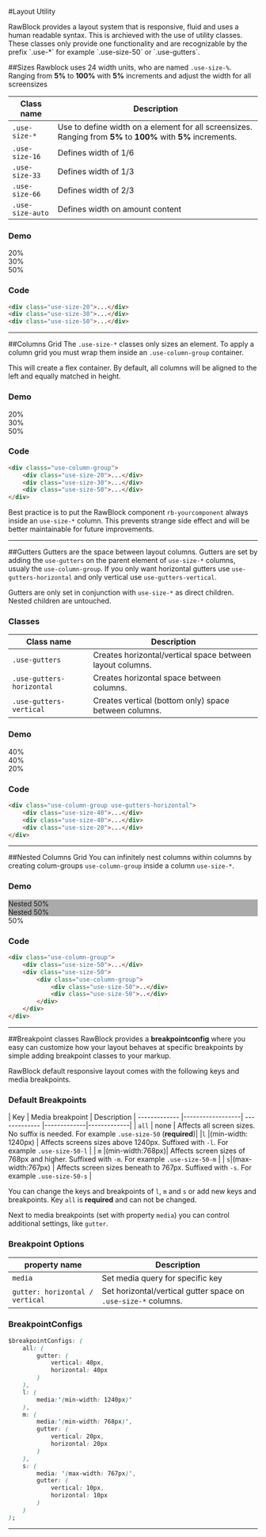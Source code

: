 #Layout Utility
<p class="docs-intro">
    RawBlock provides a layout system that is responsive, fluid and uses a human readable syntax.
    This is archieved with the use of utility classes. These classes only provide one functionality and are recognizable by the prefix `.use-*` for example `.use-size-50` or `.use-gutters`.
</p>

##Sizes
Rawblock uses 24 width units, who are named `.use-size-%`. Ranging from **5%** to **100%** with **5%** increments and adjust the width for
all screensizes

| Class name | Description
| ------------- |-------------|
| `.use-size-*`  | Use to define width on a element for all screensizes. Ranging from **5%** to **100%** with **5%** increments. |
|`.use-size-16`| Defines width of 1/6 |
| `.use-size-33` | Defines width of 1/3 |
| `.use-size-66` | Defines width of 2/3 |
| `.use-size-auto` | Defines width on amount content |                 

<h3 class="docs-example-title">Demo</h3>

<div class="docs-example">
    <div>
        <div class="use-size-20">
            <div class="docs-item">20%</div>
        </div>
        <div class="use-size-30">
            <div class="docs-item">30%</div>
        </div>
        <div class="use-size-50">
            <div class="docs-item">50%</div>
        </div>
    </div>
</div>
                   
<h3 class="docs-example-title">Code</h3>

```html
<div class="use-size-20">...</div>
<div class="use-size-30">...</div>
<div class="use-size-50">...</div>
```
                    
<hr>

##Columns Grid
The `.use-size-*` classes only sizes an element. To apply a column grid you must wrap them inside an `.use-column-group` container.

This will create a flex container. By default, all columns will be aligned to the left and equally matched in height.

<h3 class="docs-example-title">Demo</h3>

<div class="docs-example">
    <div class="use-column-group">
        <div class="use-size-20">
            <div class="docs-item">20%</div>
        </div>
        <div class="use-size-30">
            <div class="docs-item">30%</div>
        </div>
        <div class="use-size-50">
            <div class="docs-item">50%</div>
        </div>
    </div>
</div>
                   
<h3 class="docs-example-title">Code</h3>

```html
<div classs="use-column-group">
    <div class="use-size-20">...</div>
    <div class="use-size-30">...</div>
    <div class="use-size-50">...</div>
</div>    
```

Best practice is to put the RawBlock component `rb-yourcomponent` always inside an `use-size-*` column. This prevents strange side effect and will be better maintainable for future improvements. 

<hr>

##Gutters
Gutters are the space between layout columns. Gutters are set by adding the `use-gutters`
on the parent element of `use-size-*` columns, usualy the `use-column-group`. If you only
want horizontal gutters use `use-gutters-horizontal` and only vertical use `use-gutters-vertical`.

Gutters are only set in conjunction with `use-size-*` as direct children. Nested children are untouched.
              
<h3 class="docs-example-title">Classes</h3>

| Class name | Description
| ------------- |-------------|
| `.use-gutters`  | Creates horizontal/vertical space between layout columns. |
|`.use-gutters-horizontal`| Creates horizontal space between columns.  |
| `.use-gutters-vertical` | Creates vertical (bottom only) space between columns. |

                 
<h3 class="docs-example-title">Demo</h3>

<div class="docs-example">
    <div class="use-column-group use-gutters-horizontal">
        <div class="use-size-40">
            <div class="docs-item">40%</div>
        </div>
        <div class="use-size-40">
            <div class="docs-item">40%</div>
        </div>
        <div class="use-size-20">
            <div class="docs-item">20%</div>
        </div>
    </div>
</div>

                   
<h3 class="docs-example-title">Code</h3>

```html
<div class="use-column-group use-gutters-horizontal">
    <div class="use-size-40">...</div>
    <div class="use-size-40">...</div>
    <div class="use-size-20">...</div>
</div>
```

<hr>

##Nested Columns Grid
You can infinitely nest columns within columns by creating colum-groups `use-column-group` inside a column `use-size-*`.

<h3 class="docs-example-title">Demo</h3>

<div class="docs-example">
    <div class="use-column-group">
        <div class="use-size-50">
            <div class="use-column-group use-gutters-horizontal">
            	<div class="use-size-50">
            		<div class="docs-item" style="background:#aaa;">Nested 50%</div>
            	</div>
            	<div class="use-size-50">
	            	<div class="docs-item" style="background:#aaa;">Nested 50%</div>
            	</div>
            </div>
        </div>
        <div class="use-size-50">
            <div class="docs-item">50%</div>
        </div>
    </div>
</div>

<h3 class="docs-example-title">Code</h3>

```html
<div class="use-column-group">
    <div class="use-size-50">...</div>
    <div class="use-size-50">
    	<div class="use-column-group">
    		<div class="use-size-50">..</div>
    		<div class="use-size-50">..</div>
    	</div>
    </div>
</div>
```

<hr>

##Breakpoint classes
RawBlock provides a **breakpointconfig** where you easy can customize how your layout behaves at specific breakpoints by simple adding breakpoint classes to your markup. 

RawBlock default responsive layout comes with the following keys and media breakpoints. 

<h3 class="docs-example-title">Default Breakpoints</h3>

| Key | Media breakpoint | Description 
| ------------- |------------------| ------------- |-------------|-------------|
| `all`  | none | Affects all screen sizes. No suffix is needed. For example `.use-size-50` (**required**)|
|`l` |(min-width: 1240px) | Affects screens sizes above 1240px. Suffixed with `-l`. For example `.use-size-50-l`  |
| `m` |(min-width:768px)| Affects screen sizes of 768px and higher. Suffixed with `-m`. For example `.use-size-50-m` |
| `s`|(max-width:767px) | Affects screen sizes beneath to 767px. Suffixed with `-s`. For example `.use-size-50-s`  |
                   
You can change the keys and breakpoints of `l`, `m` and `s` or add new keys and breakpoints. Key `all` is **required** and can not be changed.   
                   
Next to media breakpoints (set with property `media`) you can control additional settings, like `gutter`.
                      
<h3 class="docs-example-title">Breakpoint Options</h3>

| property name | Description
| ------------- |-------------|
| `media`  | Set media query for specific key |
|`gutter: horizontal / vertical`| Set horizontal/vertical gutter space on `.use-size-*` columns.  |
  
                    
<h3 class="docs-example-title">BreakpointConfigs</h3>

```css
$breakpointConfigs: (
    all: (
        gutter: (
        	vertical: 40px,
        	horizontal: 40px
        )
    ),
    l: (
        media:'(min-width: 1240px)'
    ),
    m: (
        media:'(min-width: 768px)',
        gutter: (
            vertical: 20px,
            horizontal: 20px
        )
    ),
    s: (
        media: '(max-width: 767px)',
        gutter: (
            vertical: 10px,
            horizontal: 10px
        )
    )
);
```

<hr>